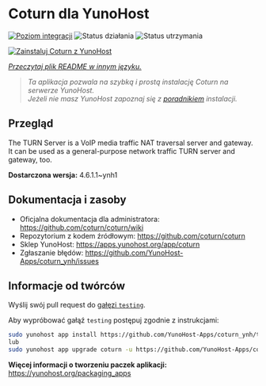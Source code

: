 <!--
To README zostało automatycznie wygenerowane przez <https://github.com/YunoHost/apps/tree/master/tools/readme_generator>
Nie powinno być ono edytowane ręcznie.
-->

# Coturn dla YunoHost

[![Poziom integracji](https://apps.yunohost.org/badge/integration/coturn)](https://ci-apps.yunohost.org/ci/apps/coturn/)
![Status działania](https://apps.yunohost.org/badge/state/coturn)
![Status utrzymania](https://apps.yunohost.org/badge/maintained/coturn)

[![Zainstaluj Coturn z YunoHost](https://install-app.yunohost.org/install-with-yunohost.svg)](https://install-app.yunohost.org/?app=coturn)

*[Przeczytaj plik README w innym języku.](./ALL_README.md)*

> *Ta aplikacja pozwala na szybką i prostą instalację Coturn na serwerze YunoHost.*  
> *Jeżeli nie masz YunoHost zapoznaj się z [poradnikiem](https://yunohost.org/install) instalacji.*

## Przegląd

The TURN Server is a VoIP media traffic NAT traversal server and gateway. It can be used as a general-purpose network traffic TURN server and gateway, too.

**Dostarczona wersja:** 4.6.1.1~ynh1
## Dokumentacja i zasoby

- Oficjalna dokumentacja dla administratora: <https://github.com/coturn/coturn/wiki>
- Repozytorium z kodem źródłowym: <https://github.com/coturn/coturn>
- Sklep YunoHost: <https://apps.yunohost.org/app/coturn>
- Zgłaszanie błędów: <https://github.com/YunoHost-Apps/coturn_ynh/issues>

## Informacje od twórców

Wyślij swój pull request do [gałęzi `testing`](https://github.com/YunoHost-Apps/coturn_ynh/tree/testing).

Aby wypróbować gałąź `testing` postępuj zgodnie z instrukcjami:

```bash
sudo yunohost app install https://github.com/YunoHost-Apps/coturn_ynh/tree/testing --debug
lub
sudo yunohost app upgrade coturn -u https://github.com/YunoHost-Apps/coturn_ynh/tree/testing --debug
```

**Więcej informacji o tworzeniu paczek aplikacji:** <https://yunohost.org/packaging_apps>
